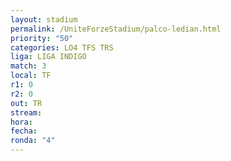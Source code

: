 ```yaml
---
layout: stadium
permalink: /UniteForzeStadium/palco-ledian.html
priority: "50"
categories: LO4 TFS TRS
liga: LIGA INDIGO
match: 3
local: TF
r1: 0
r2: 0
out: TR
stream: 
hora: 
fecha: 
ronda: "4"
---
```

